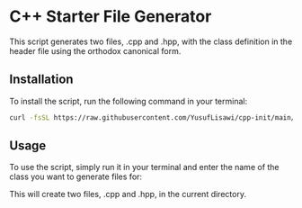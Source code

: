 # C++ Starter File Generator
This script generates two files, <classname>.cpp and <classname>.hpp, with the class definition in the header file using the orthodox canonical form.

## Installation
To install the script, run the following command in your terminal:
``` sh
curl -fsSL https://raw.githubusercontent.com/YusufLisawi/cpp-init/main/install.sh | zsh && source ~/.zshrc 
```

## Usage
To use the script, simply run it in your terminal and enter the name of the class you want to generate files for:

This will create two files, <classname>.cpp and <classname>.hpp, in the current directory.

